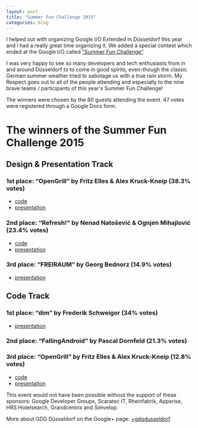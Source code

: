 ```yaml
---
layout: post
title: "Summer Fun Challenge 2015"
categories: blog
---
```


I helped out with organizing Google I/O Extended in Düsseldorf this year and I had a really great time organizing it. We added a special contest which ended at the Google I/O called ["Summer Fun Challenge"](https://plus.google.com/107373371386267684213/posts/4Ha7AJL8SPM).

I was very happy to see so many developers and tech enthusiasts from in and around Düsseldorf to to come in good spirits, even-though the classic German summer weather tried to sabotage us with a true rain storm. My Respect goes out to all of the people attending and especially to the nine brave teams / participants of this year's Summer Fun Challenge!

The winners were chosen by the 60 guests attending the event. 47 votes were registered through a Google Docs form.

# The winners of the Summer Fun Challenge 2015

## Design & Presentation Track

### 1st place: “OpenGrill” by Fritz Elles & Alex Kruck-Kneip (38.3% votes)

- [code](https://github.com/FedericoElles/opunguriru) 
- [presentation](https://docs.google.com/presentation/d/1l-nmOoInxsZju7evPHSm-5Efgv1opOMTJ1xVik6K4XM/pub?start=false&loop=false&delayms=3000)

### 2nd place: “Refresh!” by Nenad Natošević & Ognjen Mihajlović (23.4% votes)

- [code](https://bitbucket.org/Tricky/refresh-mobile) 
- [presentation](https://docs.google.com/presentation/d/1Rpo6OKqC4PqpHIi1E7gQdSfnAdX1pc2jpCz2yf1eXd8/)

### 3rd place: “FREIRAUM” by Georg Bednorz (14.9% votes)

- [presentation](http://de.slideshare.net/GeorgBednorz/freiraum-georg-bednorz)

## Code Track

### 1st place: “dim” by Frederik Schweiger (34% votes)

- [presentation](https://docs.google.com/presentation/d/1TYADtKHSGvGIgDjUyzAUdrccj7qCHBoZZLE2pzcRr2o/edit?usp=sharing)

### 2nd place: “FallingAndroid” by Pascal Dornfeld (21.3% votes)

### 3rd place: “OpenGrill” by Fritz Elles & Alex Kruck-Kneip (12.8% votes)

- [code](https://github.com/FedericoElles/opunguriru)
- [presentation](https://docs.google.com/presentation/d/1l-nmOoInxsZju7evPHSm-5Efgv1opOMTJ1xVik6K4XM/pub?start=false&loop=false&delayms=3000)


This event would not have been possible without the support of these sponsors: Google Developer Groups, Scaratec IT, Rheinfabrik, Appsrise, HRS Hotelsearch, Grandcentrix and Simvelop.

More about GDG Düsseldorf on the Google+ page: [+gdgdusseldorf](https://plus.google.com/107373371386267684213)﻿
